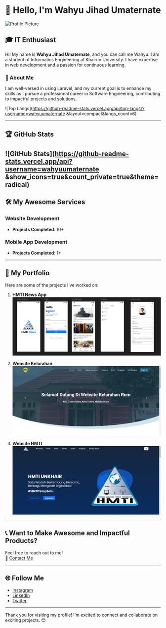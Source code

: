 # 👋 Hello, I'm Wahyu Jihad Umaternate

![Profile Picture](foto1.png)

## 🎓 IT Enthusiast
Hi! My name is **Wahyu Jihad Umaternate**, and you can call me Wahyu. I am a student of Informatics Engineering at Khairun University. I have expertise in web development and a passion for continuous learning.

### 🌟 About Me
I am well-versed in using Laravel, and my current goal is to enhance my skills as I pursue a professional career in Software Engineering, contributing to impactful projects and solutions.

![Top Langs](https://github-readme-stats.vercel.app/api/top-langs/?username=wahyuumaternate
&layout=compact&langs_count=6)

---

## 🏆 GitHub Stats
![GitHub Stats](https://github-readme-stats.vercel.app/api?username=wahyuumaternate
&show_icons=true&count_private=true&theme=radical)
---

## 🛠️ My Awesome Services
### Website Development
- **Projects Completed**: 10+

### Mobile App Development
- **Projects Completed**: 1+

---

## 📂 My Portfolio
Here are some of the projects I've worked on:

1. **HMTI News App**  
   ![Project 1](project1.png)

2. **Website Kelurahan**  
   ![Project 2](project2.png)

3. **Website HMTI**  
   ![Project 3](project3.png)

---

## 📞 Want to Make Awesome and Impactful Products?
Feel free to reach out to me!  
📧 [Contact Me](mailto:wahyuumaternate@protonmail.com)

---

## 🌐 Follow Me
- [Instagram](https://www.instagram.com/wahyu.umaternate15?igsh=MW5wcXBudjhjaXo2bw%3D%3D&utm_source=qr)
- [LinkedIn](https://www.linkedin.com/in/wahyu-umaternate-108164288/?locale=in_ID)
- [Twitter](#)

---

Thank you for visiting my profile! I'm excited to connect and collaborate on exciting projects. 😊
